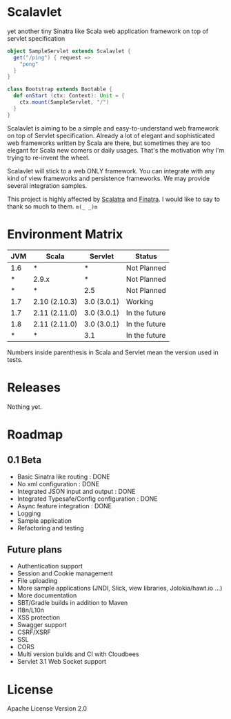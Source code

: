 Scalavlet
=========

yet another tiny Sinatra like Scala web application framework on top of servlet specification


```Scala
object SampleServlet extends Scalavlet {
  get("/ping") { request =>
    "pong"
  }
}

class Bootstrap extends Bootable {
  def onStart (ctx: Context): Unit = {
    ctx.mount(SampleServlet, "/")
  }
}
```

Scalavlet is aiming to be a simple and easy-to-understand web framework on top of
Servlet specification. Already a lot of elegant and sophisticated web frameworks
written by Scala are there, but sometimes they are too elegant for Scala new comers or daily
usages. That's the motivation why I'm trying to re-invent the wheel.

Scalavlet will stick to a web ONLY framework. You can integrate with any kind of
view frameworks and persistence frameworks. We may provide several integration samples.

This project is highly affected by [Scalatra](http://scalatra.org/) and [Finatra](http://finatra.info/).
I would like to say to thank so much to them. `m(_ _)m`



Environment Matrix
=========

| JVM   | Scala         | Servlet     | Status        |
| ----- | -----         | -----       | -----         |
| 1.6   | *             | *           | Not Planned   |
| *     | 2.9.x         | *           | Not Planned   |
| *     | *             | 2.5         | Not Planned   |
| 1.7   | 2.10 (2.10.3) | 3.0 (3.0.1) | Working       |
| 1.7   | 2.11 (2.11.0) | 3.0 (3.0.1) | In the future |
| 1.8   | 2.11 (2.11.0) | 3.0 (3.0.1) | In the future |
| *     | *             | 3.1         | In the future |

Numbers inside parenthesis in Scala and Servlet mean the version used in tests.



Releases
=========

Nothing yet.



Roadmap
=========

## 0.1 Beta

- Basic Sinatra like routing : DONE
- No xml configuration : DONE
- Integrated JSON input and output : DONE
- Integrated Typesafe/Config configuration : DONE
- Async feature integration : DONE
- Logging
- Sample application
- Refactoring and testing

## Future plans

- Authentication support
- Session and Cookie management
- File uploading
- More sample applications (JNDI, Slick, view libraries, Jolokia/hawt.io ...)
- More documentation
- SBT/Gradle builds in addition to Maven
- I18n/L10n
- XSS protection
- Swagger support
- CSRF/XSRF
- SSL
- CORS
- Multi version builds and CI with Cloudbees
- Servlet 3.1 Web Socket support



License
=========

Apache License Version 2.0
